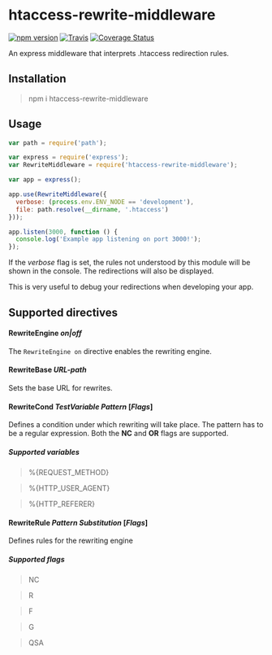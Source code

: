 # htaccess-rewrite-middleware

[![npm version](https://badge.fury.io/js/htaccess-rewrite-middleware.svg)](http://badge.fury.io/js/htaccess-rewrite-middleware) 
[![Travis](https://travis-ci.org/rundef/node-htaccess-rewrite-middleware.svg?branch=master)](https://travis-ci.org/rundef/node-htaccess-rewrite-middleware?branch=master) 
[![Coverage Status](https://coveralls.io/repos/github/rundef/node-htaccess-rewrite-middleware/badge.svg?branch=master)](https://coveralls.io/github/rundef/node-htaccess-rewrite-middleware?branch=master)

An express middleware that interprets .htaccess redirection rules.

## Installation

> npm i htaccess-rewrite-middleware

## Usage

```javascript
var path = require('path');

var express = require('express');
var RewriteMiddleware = require('htaccess-rewrite-middleware');

var app = express();

app.use(RewriteMiddleware({
  verbose: (process.env.ENV_NODE == 'development'),
  file: path.resolve(__dirname, '.htaccess')
}));

app.listen(3000, function () {
  console.log('Example app listening on port 3000!');
});
```

If the *verbose* flag is set, the rules not understood by this module will be shown in the console. The redirections will also be displayed.

This is very useful to debug your redirections when developing your app.

## Supported directives

#### RewriteEngine *on|off*

The `RewriteEngine on` directive enables the rewriting engine.

#### RewriteBase *URL-path*

Sets the base URL for rewrites.

#### RewriteCond *TestVariable* *Pattern* [*Flags*]

Defines a condition under which rewriting will take place. The pattern has to be a regular expression. Both the **NC** and **OR** flags are supported.

##### Supported variables

> %{REQUEST_METHOD}

> %{HTTP_USER_AGENT}

> %{HTTP_REFERER}

#### RewriteRule *Pattern* *Substitution* [*Flags*]

Defines rules for the rewriting engine

##### Supported flags

> NC

> R

> F

> G

> QSA
